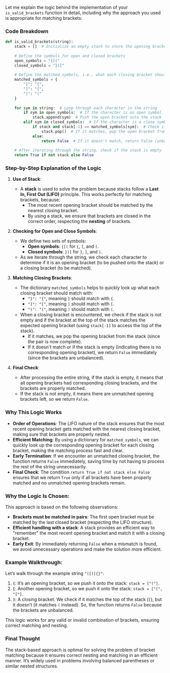 Let me explain the logic behind the implementation of your `is_valid_brackets` function in detail, including why the approach you used is appropriate for matching brackets:

### Code Breakdown

```python
def is_valid_brackets(string):
    stack = []  # Initialize an empty stack to store the opening brackets
    
    # Define the symbols for open and closed brackets
    open_symbols = "{[("
    closed_symbols = "})]"
    
    # Define the matched symbols, i.e., what each closing bracket should match with
    matched_symbols = {
        "}": "{",
        "]": "[",
        ")": "("
    }
    
    for sym in string:  # Loop through each character in the string
        if sym in open_symbols:  # If the character is an open symbol
            stack.append(sym)  # Push the open bracket onto the stack
        elif sym in closed_symbols:  # If the character is a close symbol
            if stack and stack[-1] == matched_symbols[sym]:  # Check if the top of the stack matches
                stack.pop()  # If it matches, pop the open bracket from the stack
            else:
                return False  # If it doesn't match, return False (unbalanced)
    
    # After iterating through the string, check if the stack is empty
    return True if not stack else False
```

### Step-by-Step Explanation of the Logic

1. **Use of Stack**:
   - A **stack** is used to solve the problem because stacks follow a **Last In, First Out (LIFO)** principle. This works perfectly for matching brackets, because:
     - The most recent opening bracket should be matched by the nearest closing bracket.
     - By using a stack, we ensure that brackets are closed in the correct order, respecting the **nesting** of brackets.

2. **Checking for Open and Close Symbols**:
   - We define two sets of symbols:
     - **Open symbols**: `{[(` for `{`, `[`, and `(`.
     - **Closed symbols**: `})]` for `}`, `]`, and `)`.
   - As we iterate through the string, we check each character to determine if it is an opening bracket (to be pushed onto the stack) or a closing bracket (to be matched).

3. **Matching Closing Brackets**:
   - The dictionary `matched_symbols` helps to quickly look up what each closing bracket should match with:
     - `"}": "{"`, meaning `}` should match with `{`.
     - `"]": "["`, meaning `]` should match with `[`.
     - `")": "("`, meaning `)` should match with `(`.
   - When a closing bracket is encountered, we check if the stack is not empty and if the bracket at the top of the stack matches the expected opening bracket (using `stack[-1]` to access the top of the stack).
     - If it matches, we pop the opening bracket from the stack (since the pair is now complete).
     - If it doesn't match or if the stack is empty (indicating there is no corresponding opening bracket), we return `False` immediately (since the brackets are unbalanced).

4. **Final Check**:
   - After processing the entire string, if the stack is empty, it means that all opening brackets had corresponding closing brackets, and the brackets are properly matched.
   - If the stack is not empty, it means there are unmatched opening brackets left, so we return `False`.

### Why This Logic Works

- **Order of Operations**: The LIFO nature of the stack ensures that the most recent opening bracket gets matched with the nearest closing bracket, making sure that brackets are properly nested.
- **Efficient Matching**: By using a dictionary for `matched_symbols`, we can quickly look up the corresponding opening bracket for each closing bracket, making the matching process fast and clear.
- **Early Termination**: If we encounter an unmatched closing bracket, the function returns `False` immediately, saving time by not having to process the rest of the string unnecessarily.
- **Final Check**: The condition `return True if not stack else False` ensures that we return `True` only if all brackets have been properly matched and no unmatched opening brackets remain.

### Why the Logic Is Chosen:
This approach is based on the following observations:
- **Brackets must be matched in pairs**: The first open bracket must be matched by the last closed bracket (respecting the LIFO structure).
- **Efficient handling with a stack**: A stack provides an efficient way to "remember" the most recent opening bracket and match it with a closing bracket.
- **Early Exit**: By immediately returning `False` when a mismatch is found, we avoid unnecessary operations and make the solution more efficient.

### Example Walkthrough:
Let’s walk through the example string `"([)]{}"`:

1. **`(`**: It’s an opening bracket, so we push it onto the stack: `stack = ["("]`.
2. **`[`**: Another opening bracket, so we push it onto the stack: `stack = ["(", "["]`.
3. **`)`**: A closing bracket. We check if it matches the top of the stack (`[`), but it doesn’t (it matches `(` instead). So, the function returns `False` because the brackets are unbalanced.

This logic works for any valid or invalid combination of brackets, ensuring correct matching and nesting.

### Final Thought
The stack-based approach is optimal for solving the problem of bracket matching because it ensures correct nesting and matching in an efficient manner. It’s widely used in problems involving balanced parentheses or similar nested structures.